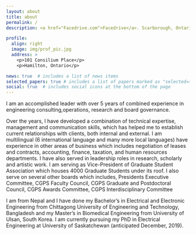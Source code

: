 ```yaml
---
layout: about
title: about
permalink: /
description: <a href="Facedrive.com">Facedrive</a>. Scarborough, Ontario.

profile:
  align: right
  image: img/prof_pic.jpg
  address: >
    <p>101 Consilium Place</p>
    <p>Hamilton, Ontario</p>

news: true  # includes a list of news items
selected_papers: true # includes a list of papers marked as "selected={true}"
social: true  # includes social icons at the bottom of the page
---
```


I am an accomplished leader with over 5 years of combined experience in engineering consulting,operations, research and board governance.

Over the years, I have developed a combination of technical expertise, management and communication skills, which has helped me to establish current relationships with clients, both internal and external. I am multilingual (6 international language and many more local languages) have experience in other areas of business which includes negotiation of leases and contracts, accounting, finance, taxation, and human resources departments. I have also served in leadership roles in research, scholarly and artistic work. I am serving as Vice-President of Graduate Student Association which houses 4000 Graduate Students under its roof. I also serve on several other boards which includes, Presidents Executive Committee, CGPS Faculty Council, CGPS Graduate and Postdoctoral Council, CGPS Awards Committee, CGPS Interdisciplinary Committee

I am from Nepal and I have done my Bachelor’s in Electrical and Electronic Engineering from Chittagong University of Engineering and Technology, Bangladesh and my Master’s in Biomedical Engineering from University of Ulsan, South Korea. I am currently pursuing my PhD in Electrical Engineering at University of Saskatchewan (anticipated December, 2019).
